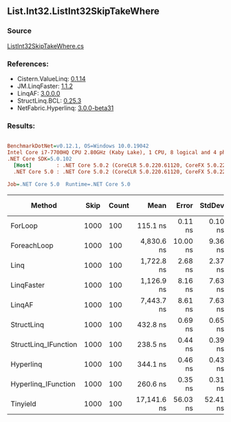 ﻿## List.Int32.ListInt32SkipTakeWhere

### Source
[ListInt32SkipTakeWhere.cs](../LinqBenchmarks/List/Int32/ListInt32SkipTakeWhere.cs)

### References:
- Cistern.ValueLinq: [0.1.14](https://www.nuget.org/packages/Cistern.ValueLinq/0.1.14)
- JM.LinqFaster: [1.1.2](https://www.nuget.org/packages/JM.LinqFaster/1.1.2)
- LinqAF: [3.0.0.0](https://www.nuget.org/packages/LinqAF/3.0.0.0)
- StructLinq.BCL: [0.25.3](https://www.nuget.org/packages/StructLinq.BCL/0.25.3)
- NetFabric.Hyperlinq: [3.0.0-beta31](https://www.nuget.org/packages/NetFabric.Hyperlinq/3.0.0-beta31)

### Results:
``` ini

BenchmarkDotNet=v0.12.1, OS=Windows 10.0.19042
Intel Core i7-7700HQ CPU 2.80GHz (Kaby Lake), 1 CPU, 8 logical and 4 physical cores
.NET Core SDK=5.0.102
  [Host]        : .NET Core 5.0.2 (CoreCLR 5.0.220.61120, CoreFX 5.0.220.61120), X64 RyuJIT
  .NET Core 5.0 : .NET Core 5.0.2 (CoreCLR 5.0.220.61120, CoreFX 5.0.220.61120), X64 RyuJIT

Job=.NET Core 5.0  Runtime=.NET Core 5.0  

```
|               Method | Skip | Count |        Mean |    Error |   StdDev |  Ratio | RatioSD |  Gen 0 | Gen 1 | Gen 2 | Allocated |
|--------------------- |----- |------ |------------:|---------:|---------:|-------:|--------:|-------:|------:|------:|----------:|
|              ForLoop | 1000 |   100 |    115.1 ns |  0.11 ns |  0.10 ns |   1.00 |    0.00 |      - |     - |     - |         - |
|          ForeachLoop | 1000 |   100 |  4,830.6 ns | 10.00 ns |  9.36 ns |  41.96 |    0.09 | 0.0076 |     - |     - |      40 B |
|                 Linq | 1000 |   100 |  1,722.8 ns |  2.68 ns |  2.37 ns |  14.96 |    0.02 | 0.0477 |     - |     - |     152 B |
|           LinqFaster | 1000 |   100 |  1,126.9 ns |  8.16 ns |  7.63 ns |   9.79 |    0.07 | 0.4959 |     - |     - |    1560 B |
|               LinqAF | 1000 |   100 |  7,443.7 ns |  8.61 ns |  7.63 ns |  64.65 |    0.11 |      - |     - |     - |         - |
|           StructLinq | 1000 |   100 |    432.8 ns |  0.69 ns |  0.65 ns |   3.76 |    0.01 | 0.0305 |     - |     - |      96 B |
| StructLinq_IFunction | 1000 |   100 |    238.5 ns |  0.44 ns |  0.39 ns |   2.07 |    0.00 |      - |     - |     - |         - |
|            Hyperlinq | 1000 |   100 |    344.1 ns |  0.46 ns |  0.43 ns |   2.99 |    0.00 |      - |     - |     - |         - |
|  Hyperlinq_IFunction | 1000 |   100 |    260.6 ns |  0.35 ns |  0.31 ns |   2.26 |    0.00 |      - |     - |     - |         - |
|             Tinyield | 1000 |   100 | 17,141.6 ns | 56.03 ns | 52.41 ns | 148.88 |    0.46 | 0.1221 |     - |     - |     472 B |
